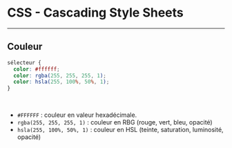 # CSS - Cascading Style Sheets

---

## Couleur

```css
sélecteur {
  color: #ffffff;
  color: rgba(255, 255, 255, 1);
  color: hsla(255, 100%, 50%, 1);
}
```

<br>

- `#FFFFFF` : couleur en valeur hexadécimale.
- `rgba(255, 255, 255, 1)` : couleur en RBG (rouge, vert, bleu, opacité)
- `hsla(255, 100%, 50%, 1)` : couleur en HSL (teinte, saturation, luminosité, opacité)
